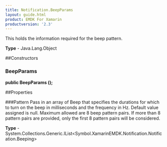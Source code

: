 ```yaml
---
title: Notification.BeepParams
layout: guide.html
product: EMDK For Xamarin
productversion: '2.3'
---
```

This holds the information required for the beep pattern.

**Type** - Java.Lang.Object

##Constructors
### BeepParams 
**public BeepParams ();**

##Properties

###Pattern
Pass in an array of Beep that specifies the durations for which to turn on the beep in milliseconds and the frequency in Hz. Default value assigned is null. Maximum allowed are 8 beep pattern pairs. If more than 8 pattern pairs are provided, only the first 8 pattern pairs will be considered.

**Type** - System.Collections.Generic.IList<Symbol.XamarinEMDK.Notification.Notification.Beeping>






